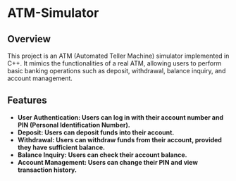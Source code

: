 # ATM-Simulator
<h2>Overview</h2>
<p>This project is an ATM (Automated Teller Machine) simulator implemented in C++. It mimics the functionalities of a real ATM, allowing users to perform basic banking operations such as deposit, withdrawal, balance inquiry, and account management.</p>
<h2>Features</h2>
<ul>
<li>
<b>User Authentication:<b> Users can log in with their account number and PIN (Personal Identification Number).
</li>
<li>
<b>Deposit:</b> Users can deposit funds into their account.
</li>
<li>
<b>Withdrawal:</b> Users can withdraw funds from their account, provided they have sufficient balance.
</li>
<li>
<b>Balance Inquiry:</b> Users can check their account balance.
</li>
<li>
<b>Account Management:</b> Users can change their PIN and view transaction history.
</li>
</ul>
